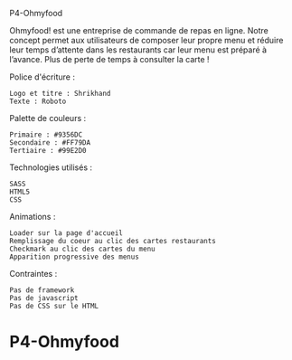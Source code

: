 P4-Ohmyfood

Ohmyfood! est une entreprise de commande de repas en ligne. Notre concept permet aux utilisateurs de composer leur propre menu et réduire leur temps d’attente dans les restaurants car leur menu est préparé à l’avance. Plus de perte de temps à consulter la carte !

Police d'écriture :

    Logo et titre : Shrikhand
    Texte : Roboto

Palette de couleurs :

    Primaire : #9356DC
    Secondaire : #FF79DA
    Tertiaire : #99E2D0

Technologies utilisés :

    SASS
    HTML5
    CSS

Animations :

    Loader sur la page d'accueil
    Remplissage du coeur au clic des cartes restaurants
    Checkmark au clic des cartes du menu
    Apparition progressive des menus
    

Contraintes :

    Pas de framework
    Pas de javascript
    Pas de CSS sur le HTML
# P4-Ohmyfood
